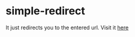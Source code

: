 # simple-redirect
It just redirects you to the entered url.
Visit it [here](https://coasterfan5.github.io/simple-redirect/index)
